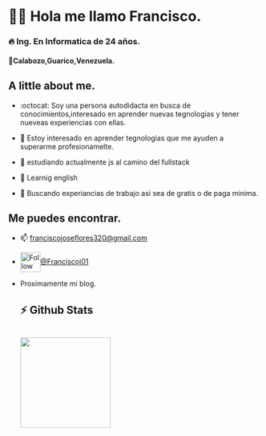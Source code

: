  # :man_technologist: Hola me llamo Francisco.
 ### 🔥 Ing. En Informatica de 24 años.
  #### 📌Calabozo,Guarico,Venezuela.

## A little about me.

- :octocat: Soy una persona autodidacta en busca de conocimientos,interesado en aprender nuevas tegnologias y tener nueveas experiencias con ellas.

- 👀 Estoy interesado en aprender tegnologias que me ayuden a superarme profesionamelte.

- 🌱 estudiando actualmente js al camino del fullstack 

-  :mechanical_arm: Learnig english 

- 💞️ Buscando experiancias de trabajo asi sea de gratis o de paga minima.


## Me puedes encontrar.

- 📫 franciscojoseflores320@gmail.com 
- <img src="https://raw.githubusercontent.com/Raymo111/Raymo111/master/socials/twitter.svg" height="40em" align="center" alt="Follow Francisco on Twitter" title="Follow Francisco on Twitter"/>[@Franciscoj01](https://twitter.com/Franciscoj01)
- Proximamente mi blog.

  ## <b>⚡ Github Stats</b>

  <br />
  <img height="180em" src="https://github-readme-stats.vercel.app/api?username=francisco320&show_icons=true&hide_border=true&&count_private=true&include_all_commits=true" />
 


